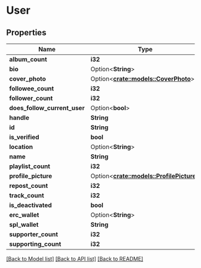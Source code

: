 # User

## Properties

Name | Type | Description | Notes
------------ | ------------- | ------------- | -------------
**album_count** | **i32** |  | 
**bio** | Option<**String**> |  | [optional]
**cover_photo** | Option<[**crate::models::CoverPhoto**](cover_photo.md)> |  | [optional]
**followee_count** | **i32** |  | 
**follower_count** | **i32** |  | 
**does_follow_current_user** | Option<**bool**> |  | [optional]
**handle** | **String** |  | 
**id** | **String** |  | 
**is_verified** | **bool** |  | 
**location** | Option<**String**> |  | [optional]
**name** | **String** |  | 
**playlist_count** | **i32** |  | 
**profile_picture** | Option<[**crate::models::ProfilePicture**](profile_picture.md)> |  | [optional]
**repost_count** | **i32** |  | 
**track_count** | **i32** |  | 
**is_deactivated** | **bool** |  | 
**erc_wallet** | Option<**String**> |  | [optional]
**spl_wallet** | **String** |  | 
**supporter_count** | **i32** |  | 
**supporting_count** | **i32** |  | 

[[Back to Model list]](../README.md#documentation-for-models) [[Back to API list]](../README.md#documentation-for-api-endpoints) [[Back to README]](../README.md)


